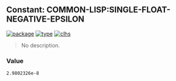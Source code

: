 ## Constant: COMMON-LISP:SINGLE-FLOAT-NEGATIVE-EPSILON
[![package](https://img.shields.io/badge/Package-COMMON--LISP-5f9ea0.svg?style=social&colorA=999999)](../) [![type](https://img.shields.io/badge/Type-Constant-5f9ea0.svg?style=social&colorA=999999)](../#constant) [![clhs](https://img.shields.io/badge/CLHS-SINGLE--FLOAT--NEGATIVE--EPSILON-5f9ea0.svg?style=social&colorA=999999)](http://www.lispworks.com/documentation/HyperSpec/Body/v_short_.htm) 

> No description.

### Value
```
2.9802326e-8
```
